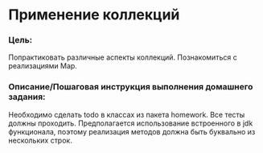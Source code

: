 # Применение коллекций

### Цель:
Попрактиковать различные аспекты коллекций.
Познакомиться с реализациями Map.


### Описание/Пошаговая инструкция выполнения домашнего задания:
Необходимо сделать todo в классах из пакета homework.
Все тесты должны проходить.
Предполагается использование встроенного в jdk функционала, поэтому реализация методов должна быть буквально из нескольких строк.